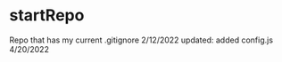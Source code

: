 # startRepo
Repo that has my current .gitignore 2/12/2022
updated: added config.js            4/20/2022
